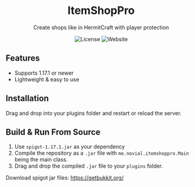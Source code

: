 <div align="center">
    <h1>ItemShopPro</h1>
    <p>Create shops like in HermitCraft with player protection</p>
    <img src="https://img.shields.io/github/license/novialriptide/ItemShopPro" alt="License">
    <img src="https://img.shields.io/website?down_color=red&down_message=offline&up_color=green&up_message=online&url=https%3A%2F%2Fnovialprojects.com%2F" alt="Website">
</div>

## Features
 - Supports 1.17.1 or newer
 - Lightweight & easy to use

## Installation
Drag and drop into your plugins folder and 
restart or reload the server.

## Build & Run From Source
1. Use `spigot-1.17.1.jar` as your dependency
2. Compile the repository as a `.jar` file with 
`me.novial.itemshoppro.Main` being the main class.
3. Drag and drop the compiled `.jar` file to your
`plugins` folder.

Download spigot jar files: https://getbukkit.org/
